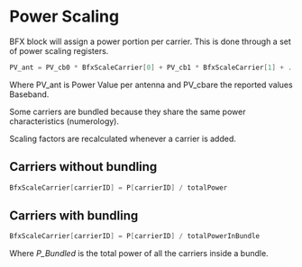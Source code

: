 Power Scaling
===

BFX block will assign a power portion per carrier. This is done through a set
of power scaling registers.

```C++
PV_ant = PV_cb0 * BfxScaleCarrier[0] + PV_cb1 * BfxScaleCarrier[1] + .. + PV_cb<n> * BfxScaleCarrierBr<n>
```
Where PV_ant is Power Value per antenna and PV_cb<n>are the reported values 
Baseband.

Some carriers are bundled because they share the same power characteristics (numerology).

Scaling factors are recalculated whenever a carrier is added.

Carriers without bundling
---

```C++
BfxScaleCarrier[carrierID] = P[carrierID] / totalPower
```

Carriers with bundling
---

```C++
BfxScaleCarrier[carrierID] = P[carrierID] / totalPowerInBundle
```
Where _P\_Bundled_ is the total power of all the carriers inside a bundle.



